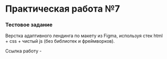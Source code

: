 # Практическая работа №7

### Тестовое задание

Верстка адаптивного лендинга по макету из Figma, используя стек html + css + чистый js (без библиотек и фреймворков).

Сcылка работу -

